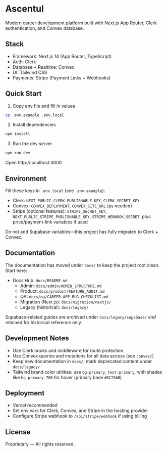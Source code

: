 # Ascentul

Modern career development platform built with Next.js App Router, Clerk authentication, and Convex database.

## Stack

- Framework: Next.js 14 (App Router, TypeScript)
- Auth: Clerk
- Database + Realtime: Convex
- UI: Tailwind CSS
- Payments: Stripe (Payment Links + Webhooks)

## Quick Start

1. Copy env file and fill in values

```bash
cp .env.example .env.local
```

2. Install dependencies

```bash
npm install
```

3. Run the dev server

```bash
npm run dev
```

Open http://localhost:3000

## Environment

Fill these keys in `.env.local` (see `.env.example`):

- Clerk: `NEXT_PUBLIC_CLERK_PUBLISHABLE_KEY`, `CLERK_SECRET_KEY`
- Convex: `CONVEX_DEPLOYMENT`, `CONVEX_SITE_URL` (as needed)
- Stripe (optional features): `STRIPE_SECRET_KEY`, `NEXT_PUBLIC_STRIPE_PUBLISHABLE_KEY`, `STRIPE_WEBHOOK_SECRET`, plus price/payment-link variables if used

Do not add Supabase variables—this project has fully migrated to Clerk + Convex.

## Documentation

The documentation has moved under `docs/` to keep the project root clean. Start here:

- Docs Hub: `docs/README.md`
  - Admin: `docs/admin/ADMIN_STRUCTURE.md`
  - Product: `docs/product/FEATURE_AUDIT.md`
  - QA: `docs/qa/CAREER_APP_BUG_CHECKLIST.md`
  - Migration (Next.js): `docs/migration/nextjs/`
  - Legacy (historical): `docs/legacy/`

Supabase-related guides are archived under `docs/legacy/supabase/` and retained for historical reference only.

## Development Notes

- Use Clerk hooks and middleware for route protection
- Use Convex queries and mutations for all data access (see `convex/`)
- Keep new documentation in `docs/`; mark deprecated content under `docs/legacy/`
- Tailwind brand color utilities: use `bg-primary`, `text-primary`, with shades like `bg-primary-700` for hover (primary base `#0C29AB`)

## Deployment

- Vercel recommended
- Set env vars for Clerk, Convex, and Stripe in the hosting provider
- Configure Stripe webhook to `/api/stripe/webhook` if using billing

## License

Proprietary — All rights reserved.
